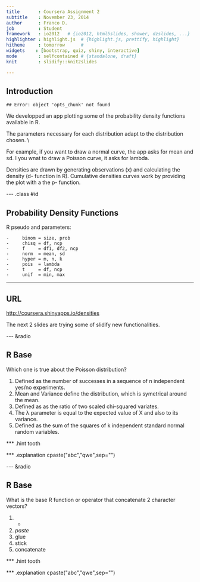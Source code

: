 ```yaml
---
title       : Coursera Assignment 2
subtitle    : November 23, 2014
author      : Franco D.
job         : Student
framework   : io2012   # {io2012, html5slides, shower, dzslides, ...}
highlighter : highlight.js  # {highlight.js, prettify, highlight}
hitheme     : tomorrow      # 
widgets    : [bootstrap, quiz, shiny, interactive]
mode        : selfcontained # {standalone, draft}
knit        : slidify::knit2slides

---
```


## Introduction


```
## Error: object 'opts_chunk' not found
```
We developped an app plotting some of the probability density functions available in R.

The parameters necessary for each distribution adapt to the distribution chosen. \

For example, if you want to draw a normal curve, the app asks for mean and sd. I you wnat to draw a Poisson curve, it asks for lambda.

Densities are drawn by generating observations (x) and calculating the density (d- function in R). 
Cumulative densities curves work by providing the plot with a the p- function.

--- .class #id 

## Probability Density Functions

R pseudo and parameters:

    -     binom = size, prob
    -     chisq = df, ncp
    -     f     = df1, df2, ncp
    -     norm  = mean, sd
    -     hyper = m, n, k
    -     pois  = lambda
    -     t     = df, ncp
    -     unif  = min, max

---
## URL 

http://coursera.shinyapps.io/densities

The next 2 slides are trying some of slidify new functionalities.

---  &radio
## R Base

Which one is true about the Poisson distribution?

1. Defined as the number of successes in a sequence of n independent yes/no experiments.
2. Mean and Variance define the distribution, which is symetrical around the mean.
3. Defined as as the ratio of two scaled chi-squared variates.
4. The λ parameter is equal to the expected value of X and also to its variance.
5. Defined as the sum of the squares of k independent standard normal random variables.

*** .hint 
tooth

*** .explanation 
cpaste("abc","qwe",sep="")

---  &radio
## R Base

What is the base R function or operator that concatenate 2 character vectors?

1. +
2. _paste_
3. glue
4. stick
5. concatenate

*** .hint 
tooth

*** .explanation 
cpaste("abc","qwe",sep="")


